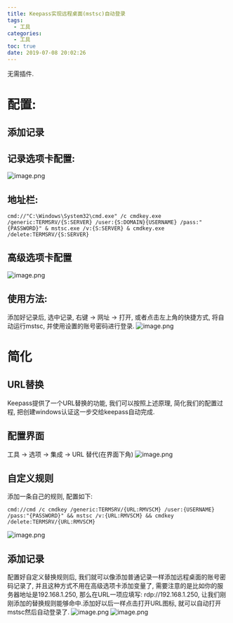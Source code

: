 ```yaml
---
title: Keepass实现远程桌面(mstsc)自动登录
tags:
  - 工具
categories:
  - 工具
toc: true
date: 2019-07-08 20:02:26
---
```


无需插件.

# 配置:
## 添加记录
## 记录选项卡配置:
![image.png](/images/2019/07/08/4be2fa10-a176-11e9-bf34-997617e8f98c.png)
## 地址栏:
```shell
cmd://"C:\Windows\System32\cmd.exe" /c cmdkey.exe /generic:TERMSRV/{S:SERVER} /user:{S:DOMAIN}{USERNAME} /pass:"{PASSWORD}" & mstsc.exe /v:{S:SERVER} & cmdkey.exe /delete:TERMSRV/{S:SERVER}
```
## 高级选项卡配置
![image.png](/images/2019/07/08/b1de0080-a176-11e9-bf34-997617e8f98c.png)

## 使用方法:
添加好记录后, 选中记录, 右键 -> 网址 -> 打开, 或者点击左上角的快捷方式, 将自动运行mstsc, 并使用设置的账号密码进行登录.
![image.png](/images/2019/07/08/1ae6c6b0-a178-11e9-bf34-997617e8f98c.png)

# 简化
## URL替换
Keepass提供了一个URL替换的功能, 我们可以按照上述原理, 简化我们的配置过程, 把创建windows认证这一步交给keepass自动完成.
## 配置界面
工具 -> 选项 -> 集成 -> URL 替代(在界面下角)
![image.png](/images/2019/07/11/11813d00-a37e-11e9-9e9d-7bf2a7893497.png)
## 自定义规则
添加一条自己的规则, 配置如下:
```shell
cmd://cmd /c cmdkey /generic:TERMSRV/{URL:RMVSCM} /user:{USERNAME} /pass:"{PASSWORD}" && mstsc /v:{URL:RMVSCM} && cmdkey /delete:TERMSRV/{URL:RMVSCM}
```
![image.png](/images/2019/07/11/42f6fb40-a37e-11e9-9e9d-7bf2a7893497.png)
## 添加记录
配置好自定义替换规则后, 我们就可以像添加普通记录一样添加远程桌面的账号密码记录了, 并且这种方式不用在高级选项卡添加变量了, 需要注意的是比如你的服务器地址是192.168.1.250, 那么在URL一项应填写: rdp://192.168.1.250, 让我们刚刚添加的替换规则能够命中.添加好以后一样点击打开URL图标, 就可以自动打开mstsc然后自动登录了.
![image.png](/images/2019/07/11/dd735240-a37e-11e9-9e9d-7bf2a7893497.png)
![image.png](/images/2019/07/11/ee4c10c0-a37e-11e9-9e9d-7bf2a7893497.png)